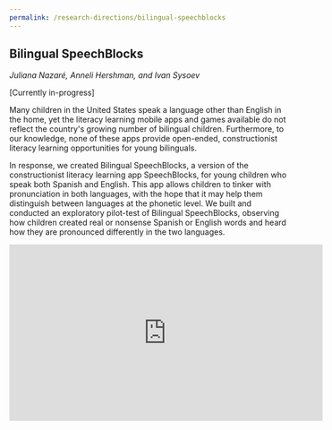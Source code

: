 ```yaml
---
permalink: /research-directions/bilingual-speechblocks
---
```


## Bilingual SpeechBlocks
*Juliana Nazaré, Anneli Hershman, and Ivan Sysoev*

[Currently in-progress]

Many children in the United States speak a language other than English in the home, yet the literacy learning mobile apps and games available do not reflect the country's growing number of bilingual children. Furthermore, to our knowledge, none of these apps provide open-ended, constructionist literacy learning opportunities for young bilinguals. 

In response, we created Bilingual SpeechBlocks, a version of the constructionist literacy learning app SpeechBlocks, for young children who speak both Spanish and English. This app allows children to tinker with pronunciation in both languages, with the hope that it may help them distinguish between languages at the phonetic level. We built and conducted an exploratory pilot-test of Bilingual SpeechBlocks, observing how children created real or nonsense Spanish or English words and heard how they are pronounced differently in the two languages.

<iframe width="560" height="315" src="https://www.youtube.com/embed/SqJFbEt6D8Y" frameborder="0" allowfullscreen></iframe>
